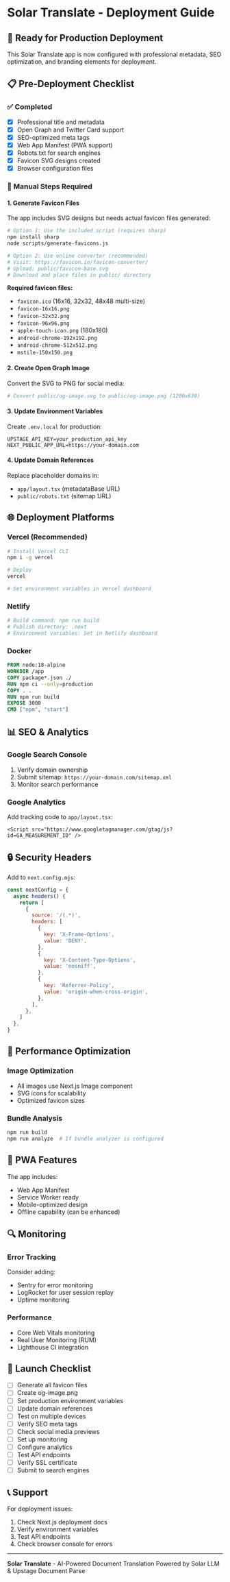 # Solar Translate - Deployment Guide

## 🚀 Ready for Production Deployment

This Solar Translate app is now configured with professional metadata, SEO optimization, and branding elements for deployment.

## 📋 Pre-Deployment Checklist

### ✅ Completed
- [x] Professional title and metadata
- [x] Open Graph and Twitter Card support
- [x] SEO-optimized meta tags
- [x] Web App Manifest (PWA support)
- [x] Robots.txt for search engines
- [x] Favicon SVG designs created
- [x] Browser configuration files

### 🔧 Manual Steps Required

#### 1. Generate Favicon Files
The app includes SVG designs but needs actual favicon files generated:

```bash
# Option 1: Use the included script (requires sharp)
npm install sharp
node scripts/generate-favicons.js

# Option 2: Use online converter (recommended)
# Visit: https://favicon.io/favicon-converter/
# Upload: public/favicon-base.svg
# Download and place files in public/ directory
```

**Required favicon files:**
- `favicon.ico` (16x16, 32x32, 48x48 multi-size)
- `favicon-16x16.png`
- `favicon-32x32.png`
- `favicon-96x96.png`
- `apple-touch-icon.png` (180x180)
- `android-chrome-192x192.png`
- `android-chrome-512x512.png`
- `mstile-150x150.png`

#### 2. Create Open Graph Image
Convert the SVG to PNG for social media:
```bash
# Convert public/og-image.svg to public/og-image.png (1200x630)
```

#### 3. Update Environment Variables
Create `.env.local` for production:
```env
UPSTAGE_API_KEY=your_production_api_key
NEXT_PUBLIC_APP_URL=https://your-domain.com
```

#### 4. Update Domain References
Replace placeholder domains in:
- `app/layout.tsx` (metadataBase URL)
- `public/robots.txt` (sitemap URL)

## 🌐 Deployment Platforms

### Vercel (Recommended)
```bash
# Install Vercel CLI
npm i -g vercel

# Deploy
vercel

# Set environment variables in Vercel dashboard
```

### Netlify
```bash
# Build command: npm run build
# Publish directory: .next
# Environment variables: Set in Netlify dashboard
```

### Docker
```dockerfile
FROM node:18-alpine
WORKDIR /app
COPY package*.json ./
RUN npm ci --only=production
COPY . .
RUN npm run build
EXPOSE 3000
CMD ["npm", "start"]
```

## 📊 SEO & Analytics

### Google Search Console
1. Verify domain ownership
2. Submit sitemap: `https://your-domain.com/sitemap.xml`
3. Monitor search performance

### Google Analytics
Add tracking code to `app/layout.tsx`:
```tsx
<Script src="https://www.googletagmanager.com/gtag/js?id=GA_MEASUREMENT_ID" />
```

## 🔒 Security Headers

Add to `next.config.mjs`:
```javascript
const nextConfig = {
  async headers() {
    return [
      {
        source: '/(.*)',
        headers: [
          {
            key: 'X-Frame-Options',
            value: 'DENY',
          },
          {
            key: 'X-Content-Type-Options',
            value: 'nosniff',
          },
          {
            key: 'Referrer-Policy',
            value: 'origin-when-cross-origin',
          },
        ],
      },
    ]
  },
}
```

## 🎯 Performance Optimization

### Image Optimization
- All images use Next.js Image component
- SVG icons for scalability
- Optimized favicon sizes

### Bundle Analysis
```bash
npm run build
npm run analyze  # If bundle analyzer is configured
```

## 📱 PWA Features

The app includes:
- Web App Manifest
- Service Worker ready
- Mobile-optimized design
- Offline capability (can be enhanced)

## 🔍 Monitoring

### Error Tracking
Consider adding:
- Sentry for error monitoring
- LogRocket for user session replay
- Uptime monitoring

### Performance
- Core Web Vitals monitoring
- Real User Monitoring (RUM)
- Lighthouse CI integration

## 🚀 Launch Checklist

- [ ] Generate all favicon files
- [ ] Create og-image.png
- [ ] Set production environment variables
- [ ] Update domain references
- [ ] Test on multiple devices
- [ ] Verify SEO meta tags
- [ ] Check social media previews
- [ ] Set up monitoring
- [ ] Configure analytics
- [ ] Test API endpoints
- [ ] Verify SSL certificate
- [ ] Submit to search engines

## 📞 Support

For deployment issues:
1. Check Next.js deployment docs
2. Verify environment variables
3. Test API endpoints
4. Check browser console for errors

---

**Solar Translate** - AI-Powered Document Translation
Powered by Solar LLM & Upstage Document Parse 